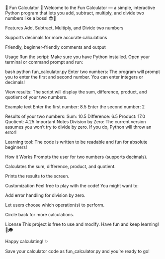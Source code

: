 🎉 Fun Calculator 🎉
Welcome to the Fun Calculator — a simple, interactive Python program that lets you add, subtract, multiply, and divide two numbers like a boss! 😎🧮

Features
Add, Subtract, Multiply, and Divide two numbers

Supports decimals for more accurate calculations

Friendly, beginner-friendly comments and output

Usage
Run the script:
Make sure you have Python installed. Open your terminal or command prompt and run:

bash
python fun_calculator.py
Enter two numbers:
The program will prompt you to enter the first and second number. You can enter integers or decimals!

View results:
The script will display the sum, difference, product, and quotient of your two numbers.

Example
text
Enter the first number: 8.5
Enter the second number: 2

Results of your two numbers:
Sum: 10.5
Difference: 6.5
Product: 17.0
Quotient: 4.25
Important Notes
Division by Zero: The current version assumes you won’t try to divide by zero. If you do, Python will throw an error!

Learning tool: The code is written to be readable and fun for absolute beginners!

How it Works
Prompts the user for two numbers (supports decimals).

Calculates the sum, difference, product, and quotient.

Prints the results to the screen.

Customization
Feel free to play with the code! You might want to:

Add error handling for division by zero.

Let users choose which operation(s) to perform.

Circle back for more calculations.

License
This project is free to use and modify.
Have fun and keep learning! 🚀🎓

Happy calculating! ✨

Save your calculator code as fun_calculator.py and you’re ready to go!


